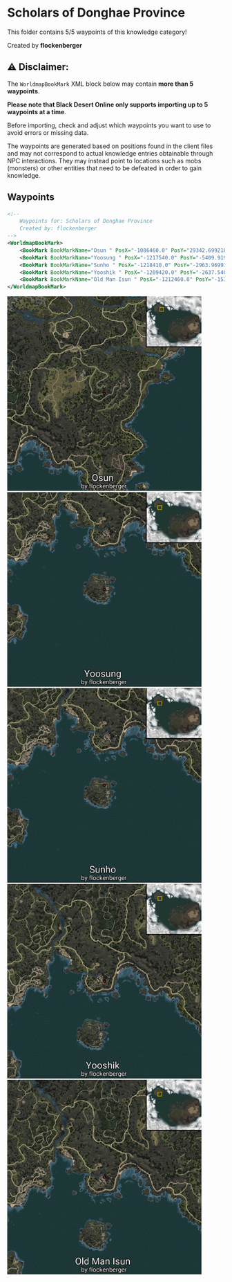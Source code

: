# Scholars of Donghae Province

This folder contains 5/5 waypoints of this knowledge category!


Created by **flockenberger**

## ⚠️ Disclaimer:
The `WorldmapBookMark` XML block below may contain **more than 5 waypoints**.

**Please note that Black Desert Online only supports importing up to 5 waypoints at a time**.

Before importing, check and adjust which waypoints you want to use to avoid errors or missing data.

The waypoints are generated based on positions found in the client files and may not correspond to actual knowledge entries obtainable through NPC interactions.
They may instead point to locations such as mobs (monsters) or other entities that need to be defeated in order to gain knowledge.

## Waypoints
```xml
<!--
    Waypoints for: Scholars of Donghae Province
    Created by: flockenberger
-->
<WorldmapBookMark>
    <BookMark BookMarkName="Osun " PosX="-1086460.0" PosY="29342.69921875" PosZ="1215880.0" />
    <BookMark BookMarkName="Yoosung " PosX="-1217540.0" PosY="-5409.919921875" PosZ="1070540.0" />
    <BookMark BookMarkName="Sunho " PosX="-1218410.0" PosY="-2963.969970703125" PosZ="1081010.0" />
    <BookMark BookMarkName="Yooshik " PosX="-1209420.0" PosY="-2637.5400390625" PosZ="1138980.0" />
    <BookMark BookMarkName="Old Man Isun " PosX="-1212460.0" PosY="-1537.949951171875" PosZ="1144780.0" />
</WorldmapBookMark>
```

<img src="./Scholars of Donghae Province_Osun _Preview.webp" width="450"/> <img src="./Scholars of Donghae Province_Yoosung _Preview.webp" width="450"/> <img src="./Scholars of Donghae Province_Sunho _Preview.webp" width="450"/> <img src="./Scholars of Donghae Province_Yooshik _Preview.webp" width="450"/> <img src="./Scholars of Donghae Province_Old Man Isun _Preview.webp" width="450"/> 